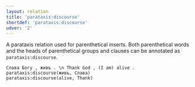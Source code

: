 ```yaml
---
layout: relation
title: 'parataxis:discourse'
shortdef: 'parataxis:discourse'
udver: '2'
---
```


A parataxis relation used for parenthetical inserts. 
Both parenthetical words and the heads of parenthetical groups and clauses can be annotated as `parataxis:discourse`.

~~~ sdparse
Слава Богу , живъ . \n Thank God , (I am) alive .
parataxis:discourse(живъ, Слава)
parataxis:discourse(alive, Thank)
~~~
<!-- Interlanguage links updated Ne 5. května 2024, 18:21:44 CEST -->
